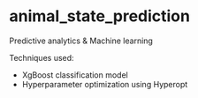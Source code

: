 # animal_state_prediction
Predictive analytics &amp; Machine learning

Techniques used:
- XgBoost classification model
- Hyperparameter optimization using Hyperopt
